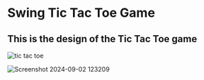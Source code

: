 # Swing Tic Tac Toe Game
## This is the design of the Tic Tac Toe game
![tic tac toe](https://github.com/user-attachments/assets/6f52eb6a-9a14-49dd-bea2-bd986ed9bf9b)

![Screenshot 2024-09-02 123209](https://github.com/user-attachments/assets/ffc8bb61-9ffb-485f-b623-75e826bd8f28)

